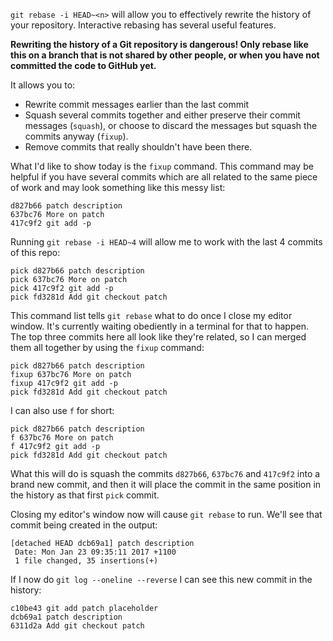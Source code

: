 `git rebase -i HEAD~<n>` will allow you to effectively rewrite the history of your repository. Interactive rebasing has several useful features.

**Rewriting the history of a Git repository is dangerous! Only rebase like this on a branch that is not shared by other people, or when you have not committed the code to GitHub yet.**

It allows you to:

* Rewrite commit messages earlier than the last commit
* Squash several commits together and either preserve their commit messages (`squash`), or choose to discard the messages but squash the commits anyway (`fixup`).
* Remove commits that really shouldn't have been there.

What I'd like to show today is the `fixup` command. This command may be helpful if you have several commits which are all related to the same piece of work and may look something like this messy list:

```
d827b66 patch description
637bc76 More on patch
417c9f2 git add -p
```

Running `git rebase -i HEAD~4` will allow me to work with the last 4 commits of this repo:

```
pick d827b66 patch description
pick 637bc76 More on patch
pick 417c9f2 git add -p
pick fd3281d Add git checkout patch
```

This command list tells `git rebase` what to do once I close my editor window. It's currently waiting obediently in a terminal for that to happen. The top three commits here all look like they're related, so I can merged them all together by using the `fixup` command:

```
pick d827b66 patch description
fixup 637bc76 More on patch
fixup 417c9f2 git add -p
pick fd3281d Add git checkout patch
```

I can also use `f` for short:

```
pick d827b66 patch description
f 637bc76 More on patch
f 417c9f2 git add -p
pick fd3281d Add git checkout patch
```

What this will do is squash the commits `d827b66`, `637bc76` and `417c9f2` into a brand new commit, and then it will place the commit in the same position in the history as that first `pick` commit.

Closing my editor's window now will cause `git rebase` to run. We'll see that commit being created in the output:

```
[detached HEAD dcb69a1] patch description
 Date: Mon Jan 23 09:35:11 2017 +1100
 1 file changed, 35 insertions(+)
```

If I now do `git log --oneline --reverse` I can see this new commit in the history:

```
c10be43 git add patch placeholder
dcb69a1 patch description
6311d2a Add git checkout patch
```





